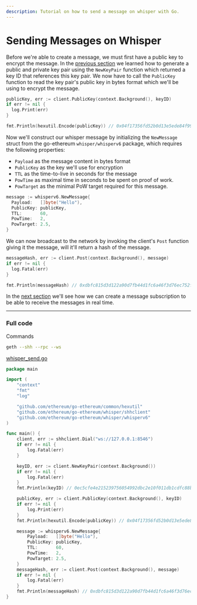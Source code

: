 ```yaml
---
description: Tutorial on how to send a message on whisper with Go.
---
```


# Sending Messages on Whisper

Before we're able to create a message, we must first have a public key to encrypt the message. In the [previous section](../whisper-keys) we learned how to generate a public and private key pair using the `NewKeyPair` function which returned a key ID that references this key pair. We now have to call the `PublicKey` function to read the key pair's public key in bytes format which we'll be using to encrypt the message.

```go
publicKey, err := client.PublicKey(context.Background(), keyID)
if err != nil {
  log.Print(err)
}

fmt.Println(hexutil.Encode(publicKey)) // 0x04f17356fd52b0d13e5ede84f998d26276f1fc9d08d9e73dcac6ded5f3553405db38c2f257c956f32a0c1fca4c3ff6a38a2c277c1751e59a574aecae26d3bf5d1d
```

Now we'll construct our whisper message by initializing the `NewMessage` struct from the go-ethereum `whisper/whisperv6` package, which requires the following properties:

- `Payload` as the message content in bytes format
- `PublicKey` as the key we'll use for encryption
- `TTL` as the time-to-live in seconds for the message
- `PowTime` as maximal time in seconds to be spent on proof of work.
- `PowTarget` as the minimal PoW target required for this message.

```go
message := whisperv6.NewMessage{
  Payload:   []byte("Hello"),
  PublicKey: publicKey,
  TTL:       60,
  PowTime:   2,
  PowTarget: 2.5,
}
```

We can now broadcast to the network by invoking the client's `Post` function giving it the message, will it'll return a hash of the message.

```go
messageHash, err := client.Post(context.Background(), message)
if err != nil {
  log.Fatal(err)
}

fmt.Println(messageHash) // 0xdbfc815d3d122a90d7fb44d1fc6a46f3d76ec752f3f3d04230fe5f1b97d2209a
```

In the [next section](../whisper-subscribe) we'll see how we can create a message subscription to be able to receive the messages in real time.

---

### Full code

Commands

```bash
geth --shh --rpc --ws
```

[whisper_send.go](https://github.com/mhxw/eth-dev-with-go/blob/main/code/whisper_send.go)

```go
package main

import (
	"context"
	"fmt"
	"log"

	"github.com/ethereum/go-ethereum/common/hexutil"
	"github.com/ethereum/go-ethereum/whisper/shhclient"
	"github.com/ethereum/go-ethereum/whisper/whisperv6"
)

func main() {
	client, err := shhclient.Dial("ws://127.0.0.1:8546")
	if err != nil {
		log.Fatal(err)
	}

	keyID, err := client.NewKeyPair(context.Background())
	if err != nil {
		log.Fatal(err)
	}
	fmt.Println(keyID) // 0ec5cfe4e215239756054992dbc2e10f011db1cdfc88b9ba6301e2f9ea1b58d2

	publicKey, err := client.PublicKey(context.Background(), keyID)
	if err != nil {
		log.Print(err)
	}
	fmt.Println(hexutil.Encode(publicKey)) // 0x04f17356fd52b0d13e5ede84f998d26276f1fc9d08d9e73dcac6ded5f3553405db38c2f257c956f32a0c1fca4c3ff6a38a2c277c1751e59a574aecae26d3bf5d1d

	message := whisperv6.NewMessage{
		Payload:   []byte("Hello"),
		PublicKey: publicKey,
		TTL:       60,
		PowTime:   2,
		PowTarget: 2.5,
	}
	messageHash, err := client.Post(context.Background(), message)
	if err != nil {
		log.Fatal(err)
	}
	fmt.Println(messageHash) // 0xdbfc815d3d122a90d7fb44d1fc6a46f3d76ec752f3f3d04230fe5f1b97d2209a
}
```
